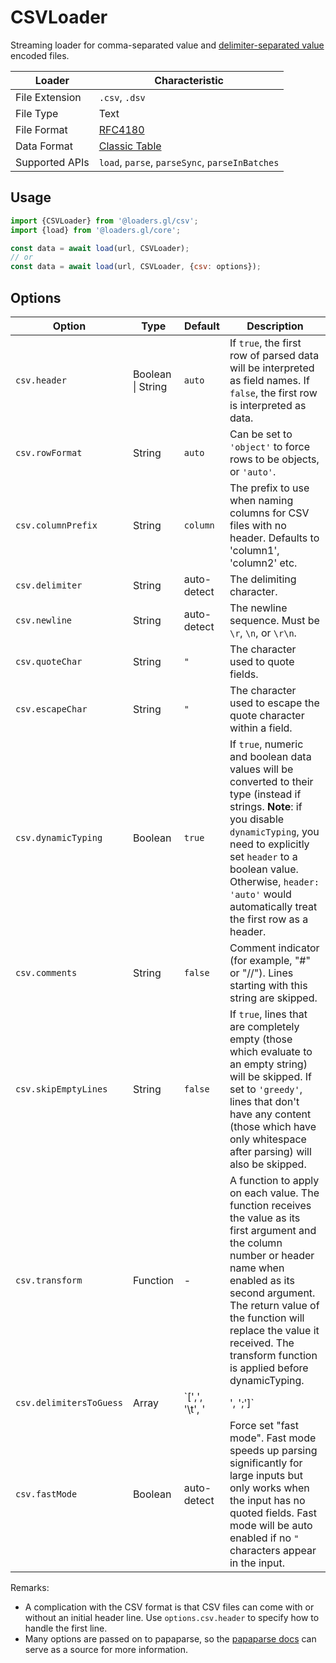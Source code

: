 # CSVLoader

Streaming loader for comma-separated value and [delimiter-separated value](https://en.wikipedia.org/wiki/Delimiter-separated_values) encoded files.

| Loader         | Characteristic                                       |
| -------------- | ---------------------------------------------------- |
| File Extension | `.csv`, `.dsv`                                       |
| File Type      | Text                                                 |
| File Format    | [RFC4180](https://tools.ietf.org/html/rfc4180)       |
| Data Format    | [Classic Table](/docs/specifications/category-table) |
| Supported APIs | `load`, `parse`, `parseSync`, `parseInBatches`       |

## Usage

```js
import {CSVLoader} from '@loaders.gl/csv';
import {load} from '@loaders.gl/core';

const data = await load(url, CSVLoader);
// or
const data = await load(url, CSVLoader, {csv: options});
```

## Options

| Option                  | Type              | Default                 | Description                                                                                                                                                                                                                                                                                     |
| ----------------------- | ----------------- | ----------------------- | ----------------------------------------------------------------------------------------------------------------------------------------------------------------------------------------------------------------------------------------------------------------------------------------------- |
| `csv.header`            | Boolean \| String | `auto`                  | If `true`, the first row of parsed data will be interpreted as field names. If `false`, the first row is interpreted as data.                                                                                                                                                                   |
| `csv.rowFormat`         | String            | `auto`                  | Can be set to `'object'` to force rows to be objects, or `'auto'`.                                                                                                                                                                                                                              |
| `csv.columnPrefix`      | String            | `column`                | The prefix to use when naming columns for CSV files with no header. Defaults to 'column1', 'column2' etc.                                                                                                                                                                                       |
| `csv.delimiter`         | String            | auto-detect             | The delimiting character.                                                                                                                                                                                                                                                                       |
| `csv.newline`           | String            | auto-detect             | The newline sequence. Must be `\r`, `\n`, or `\r\n`.                                                                                                                                                                                                                                            |
| `csv.quoteChar`         | String            | `"`                     | The character used to quote fields.                                                                                                                                                                                                                                                             |
| `csv.escapeChar`        | String            | `"`                     | The character used to escape the quote character within a field.                                                                                                                                                                                                                                |
| `csv.dynamicTyping`     | Boolean           | `true`                  | If `true`, numeric and boolean data values will be converted to their type (instead if strings. **Note**: if you disable `dynamicTyping`, you need to explicitly set `header` to a boolean value. Otherwise, `header: 'auto'` would automatically treat the first row as a header.              |
| `csv.comments`          | String            | `false`                 | Comment indicator (for example, "#" or "//"). Lines starting with this string are skipped.                                                                                                                                                                                                      |
| `csv.skipEmptyLines`    | String            | `false`                 | If `true`, lines that are completely empty (those which evaluate to an empty string) will be skipped. If set to `'greedy'`, lines that don't have any content (those which have only whitespace after parsing) will also be skipped.                                                            |
| `csv.transform`         | Function          | -                       | A function to apply on each value. The function receives the value as its first argument and the column number or header name when enabled as its second argument. The return value of the function will replace the value it received. The transform function is applied before dynamicTyping. |
| `csv.delimitersToGuess` | Array             | `[',', '\t', '|', ';']` | An array of delimiters to guess from if the `delimiter` option is not set.                                                                                                                                                                                                                      |
| `csv.fastMode`          | Boolean           | auto-detect             | Force set "fast mode". Fast mode speeds up parsing significantly for large inputs but only works when the input has no quoted fields. Fast mode will be auto enabled if no `"` characters appear in the input.                                                                                  |

Remarks:

- A complication with the CSV format is that CSV files can come with or without an initial header line. Use `options.csv.header` to specify how to handle the first line.
- Many options are passed on to papaparse, so the [papaparse docs](https://www.papaparse.com/docs#config) can serve as a source for more information.
